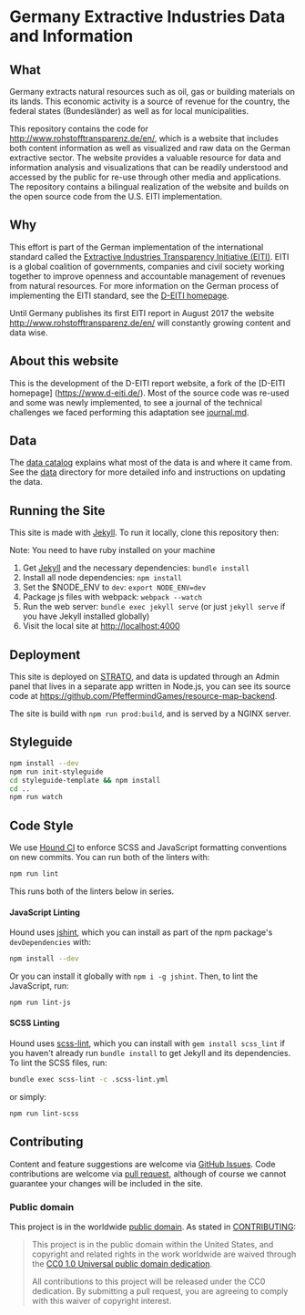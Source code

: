 # Germany Extractive Industries Data and Information

## What

Germany extracts natural resources such as oil, gas or building materials on its lands. This economic activity is a source of revenue for the country, the federal states (Bundesländer) as well as for local municipalities.

This repository contains the code for http://www.rohstofftransparenz.de/en/, which is a website that includes both content information as well as visualized and raw data on the German extractive sector. The website provides a valuable resource for data and information analysis and visualizations that can be readily understood and accessed by the public for re-use through other media and applications. The repository contains a bilingual realization of the website and builds on the open source code from the U.S. EITI implementation.  

## Why

This effort is part of the German implementation of the international standard called the [Extractive Industries Transparency Initiative (EITI)](https://eiti.org/). EITI is a global coalition of governments, companies and civil society working together to improve openness and accountable management of revenues from natural resources. For more information on the German process of implementing the EITI standard, see the [D-EITI homepage](https://www.d-eiti.de/en/).


Until Germany publishes its first EITI report in August 2017 the website http://www.rohstofftransparenz.de/en/ will constantly growing content and data wise.

## About this website
This is the development of the D-EITI report website, a fork of the [D-EITI homepage] (https://www.d-eiti.de/). Most of the source code was re-used and some was newly implemented, to see a journal of the technical challenges we faced performing this adaptation see [journal.md](https://github.com/PfeffermindGames/doi-extractives-data/blob/dev/journal.md).

## Data
The [data catalog](https://github.com/PfeffermindGames/doi-extractives-data/wiki/Data-Catalog) explains what most of the data is and where it came from. See the [data](data/) directory for more detailed info and instructions on updating the data.

## Running the Site
This site is made with [Jekyll]. To run it locally, clone this repository then:

Note: You need to have ruby installed on your machine

1. Get [Jekyll] and the necessary dependencies: `bundle install`
1. Install all node dependencies: `npm install`
1. Set the $NODE_ENV to `dev`: `export NODE_ENV=dev`
1. Package js files with webpack: `webpack --watch`
1. Run the web server: `bundle exec jekyll serve` (or just `jekyll serve` if you have Jekyll installed globally)
1. Visit the local site at [http://localhost:4000](http://localhost:4000)

## Deployment
This site is deployed on [STRATO](https://www.strato.de/server/), and data is updated through an Admin panel that lives in a separate app
written in Node.js, you can see its source code at https://github.com/PfeffermindGames/resource-map-backend.

The site is build with `npm run prod:build`, and is served by a NGINX server.

## Styleguide
```sh
npm install --dev
npm run init-styleguide
cd styleguide-template && npm install
cd ..
npm run watch
```

## Code Style
We use [Hound CI](https://houndci.com/) to enforce SCSS and JavaScript
formatting conventions on new commits. You can run both of the linters with:

```sh
npm run lint
```

This runs both of the linters below in series.

#### JavaScript Linting
Hound uses [jshint](http://jshint.com/), which you can install as part of the
npm package's `devDependencies` with:

```sh
npm install --dev
```

Or you can install it globally with `npm i -g jshint`. Then, to lint the
JavaScript, run:

```sh
npm run lint-js
```

#### SCSS Linting
Hound uses [scss-lint](https://github.com/brigade/scss-lint), which you can
install with `gem install scss_lint` if you haven't already run `bundle
install` to get Jekyll and its dependencies. To lint the SCSS files, run:

```sh
bundle exec scss-lint -c .scss-lint.yml
```

or simply:

```sh
npm run lint-scss
```

## Contributing
Content and feature suggestions are welcome via [GitHub Issues](https://github.com/PfeffermindGames/doi-extractives-data/issues). Code contributions are welcome via [pull request](https://help.github.com/articles/using-pull-requests/), although of course we cannot guarantee your changes will be included in the site.


### Public domain

This project is in the worldwide [public domain](LICENSE.md). As stated in [CONTRIBUTING](CONTRIBUTING.md):

> This project is in the public domain within the United States, and copyright and related rights in the work worldwide are waived through the [CC0 1.0 Universal public domain dedication](https://creativecommons.org/publicdomain/zero/1.0/).
>
> All contributions to this project will be released under the CC0 dedication. By submitting a pull request, you are agreeing to comply with this waiver of copyright interest.

[Ruby]: https://www.ruby-lang.org/en/
[Jekyll]: http://jekyllrb.com/
[Node]: https://nodejs.org/en/
